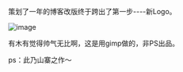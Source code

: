 

策划了一年的博客改版终于跨出了第一步----新Logo。

![image](https://e25ba8-log4d-c.dijingchao.com/images/upload_dropbox/201109/d3_128.png)

有木有觉得帅气无比啊，这是用gimp做的，非PS出品。

ps：此乃山寨之作～


